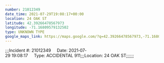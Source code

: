 ```yaml
---
number: 21012349
date_time: 2021-07-29T19:08:17+00:00
location: 24 OAK ST
latitude: 42.39266478567973
longitude: -71.16809579132502
type: UNKNOWN TYPE
google_maps_link: https://maps.google.com/?q=42.39266478567973,-71.16809579132502
---
```


;;;Incident #: 21012349     Date: 2021‐07‐29 19:08:17     Type: ACCIDENTAL 911;;;Location: 24 OAK ST;;;;;;
